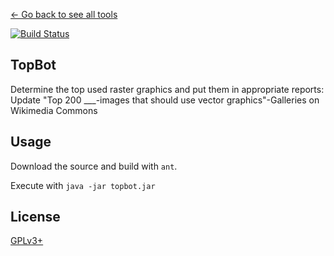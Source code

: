 [← Go back to see all tools](https://github.com/MarcoFalke/wiki-java-tools#wiki-tools)

[![Build Status](https://travis-ci.org/MarcoFalke/wiki-java-tools.svg?branch=topbot)](https://travis-ci.org/MarcoFalke/wiki-java-tools)

## TopBot
Determine the top used raster graphics and put them in appropriate reports:
Update "Top 200 ___-images that should use vector graphics"-Galleries on Wikimedia Commons

## Usage
Download the source and build with ```ant```.

Execute with ```java -jar topbot.jar```


## License
[GPLv3+](COPYING.GPL)

